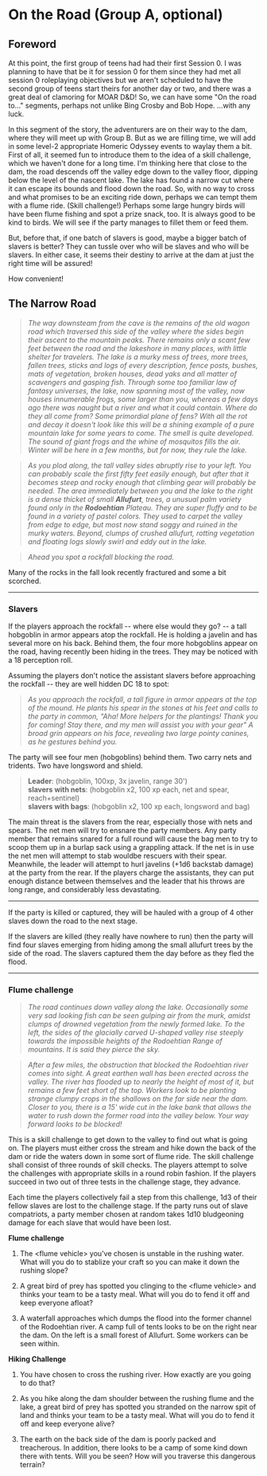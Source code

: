 # On the Road (Group A, optional)

## Foreword

At this point, the first group of teens had had their first Session 0. I was planning to
have that be it for session 0 for them since they had met all session 0 roleplaying
objectives but we aren't scheduled to have the second group of teens start theirs for
another day or two, and there was a great deal of clamoring for MOAR D&D!  So, we can have
some "On the road to..." segments, perhaps not unlike Bing Crosby and Bob Hope. ...with
any luck.

In this segment of the story, the adventurers are on their way to the dam, where they will
meet up with Group B. But as we are filling time, we will add in some level-2 appropriate
Homeric Odyssey events to waylay them a bit. First of all, it seemed fun to introduce them
to the idea of a skill challenge, which we haven't done for a long time. I'm thinking here
that close to the dam, the road descends off the valley edge down to the valley floor,
dipping below the level of the nascent lake. The lake has found a narrow cut where it can
escape its bounds and flood down the road. So, with no way to cross and what promises to
be an exciting ride down, perhaps we can tempt them with a flume ride. (Skill challenge!)
Perhaps some large hungry birds will have been flume fishing and spot a prize snack, too.
It is always good to be kind to birds. We will see if the party manages to fillet them or
feed them.

But, before that, if one batch of slavers is good, maybe a bigger batch of slavers is
better? They can tussle over who will be slaves and who will be slavers. In either case,
it seems their destiny to arrive at the dam at just the right time will be assured!

How convenient!


## The Narrow Road

>_The way downsteam from the cave is the remains of the old wagon road which traversed
this side of the valley where the sides begin their ascent to the mountain peaks. There
remains only a scant few feet between the road and the lakeshore in many places, with
little shelter for travelers. The lake is a murky mess of trees, more trees, fallen trees,
sticks and logs of every description, fence posts, bushes, mats of vegetation, broken
houses, dead yaks and all matter of scavengers and gasping fish. Through some too familiar
law of fantasy universes, the lake, now spanning most of the valley, now houses
innumerable frogs, some larger than you, whereas a few days ago there was naught but a
river and what it could contain.  Where do they all come from? Some primordial plane of
fens? With all the rot and decay it doesn't look like this will be a shining example of a
pure mountain lake for some years to come. The smell is quite developed.  The sound of
giant frogs and the whine of mosquitos fills the air. Winter will be here in a few months,
but for now, they rule the lake._

>_As you plod along, the tall valley sides abruptly rise to your left. You can probably 
scale the first fifty feet easily enough, but after that it becomes steep and rocky enough
that climbing gear will probably be needed. The area immediately between you and the lake
to the right is a dense thicket of small **Allufurt**, trees, a unusual palm variety found
only in the **Rodoehtian** Plateau. They are super fluffy and to be found in a variety of
pastel colors. They used to carpet the valley from edge to edge, but most now stand soggy
and ruined in the murky waters. Beyond, clumps of crushed allufurt, rotting vegetation and
floating logs slowly swirl and eddy out in the lake._

>_Ahead you spot a rockfall blocking the road._ 

Many of the rocks in the fall look recently fractured and some a bit scorched.

___
### Slavers 

If the players approach the rockfall -- where else would they go? -- a tall hobgoblin in
armor appears atop the rockfall. He is holding a javelin and has several more on his back.
Behind them, the four more hobgoblins appear on the road, having recently been hiding in
the trees. They may be noticed with a 18 perception roll.

Assuming the players don't notice the assistant slavers before approaching the rockfall --
they are well hidden DC 18 to spot:

>_As you approach the rockfall, a tall figure in armor appears at the top of the mound. He
plants his spear in the stones at his feet and calls to the party in common, "Aha! More
helpers for the plantings! Thank you for coming! Stay there, and my men will assist you
with your gear"  A broad grin appears on his face, revealing two large pointy canines, as
he gestures behind you._

The party will see four men (hobgoblins) behind them. Two carry nets and tridents. Two
have longsword and shield.

>**Leader**: (hobgoblin, 100xp, 3x javelin, range 30')   
>**slavers with nets**: (hobgoblin x2, 100 xp each, net and spear, reach+sentinel)   
>**slavers with bags**: (hobgoblin x2, 100 xp each, longsword and bag)     

The main threat is the slavers from the rear, especially those with nets and spears. The
net men will try to ensnare the party members. Any party member that remains snared for a
full round will cause the bag men to try to scoop them up in a burlap sack using a
grappling attack. If the net is in use the net men will attempt to stab wouldbe rescuers
with their spear. Meanwhile, the leader will attempt to hurl javelins (+1d6 backstab
damage) at the party from the rear.  If the players charge the assistants, they can put
enough distance between themselves and the leader that his throws are long range, and
considerably less devastating.
___

If the party is killed or captured, they will be hauled with a group of 4 other slaves
down the road to the next stage.

If the slavers are killed (they really have nowhere to run) then the party will find four
slaves emerging from hiding among the small allufurt trees by the side of the road. The
slavers captured them the day before as they fled the flood.

___


### Flume challenge
>_The road continues down valley along the lake. Occasionally some very sad looking fish
can be seen gulping air from the murk, amidst clumps of drowned vegetation from the newly
formed lake. To the left, the sides of the glacially carved U-shaped valley rise steeply
towards the impossible heights of the Rodoehtian Range of mountains. It is said they
pierce the sky._

>_After a few miles, the obstruction that blocked the Rodoehtian river comes into sight. 
A great earthen wall has been erected across the valley. The river has flooded up to
nearly the height of most of it, but remains a few feet short of the top. Workers look to
be planting strange clumpy crops in the shallows on the far side near the dam. Closer to
you, there is a 15' wide cut in the lake bank that allows the water to rush down the
former road into the valley below. Your way forward looks to be blocked!_

This is a skill challenge to get down to the valley to find out what is going on. The
players must either cross the stream and hike down the back of the dam or ride the waters
down in some sort of flume ride. The skill challenge shall consist of three rounds of
skill checks. The players attempt to solve the challenges with appropriate skills in a
round robin fashion. If the players succeed in two out of three tests in the challenge 
stage, they advance. 

Each time the players collectively fail a step from this challenge, 1d3 of their fellow
slaves are lost to the challenge stage. If the party runs out of slave compatriots, a
party member chosen at random takes 1d10 bludgeoning damage for each slave that would 
have been lost.

**Flume challenge**  
1. The \<flume vehicle\> you've chosen is unstable in the rushing water.
What will you do to stablize your craft so you can make it down the rushing slope?

2. A great bird of prey has spotted you clinging to the \<flume vehicle\> and thinks your
team to be a tasty meal. What will you do to fend it off and keep everyone afloat?

3. A waterfall approaches which dumps the flood into the former channel of the Rodoehtian
river. A camp full of tents looks to be on the right near the dam. On the left is a small
forest of Allufurt. Some workers can be seen within.


**Hiking Challenge**  
1. You have chosen to cross the rushing river. How exactly are you
going to do that?

2. As you hike along the dam shoulder between the rushing flume and the lake, a great bird
of prey has spotted you stranded on the narrow spit of land and thinks your team to be a
tasty meal. What will you do to fend it off and keep everyone alive?

3. The earth on the back side of the dam is poorly packed and treacherous. In addition,
there looks to be a camp of some kind down there with tents. Will you be seen? How will
you traverse this dangerous terrain?




